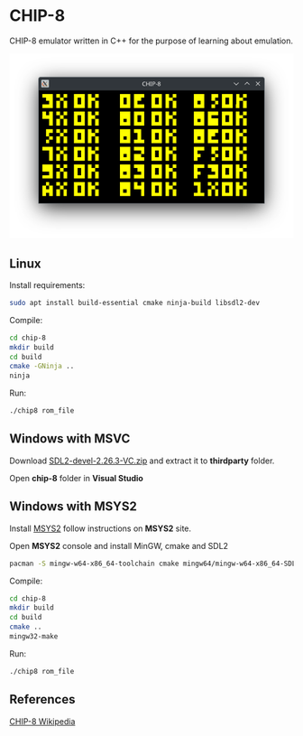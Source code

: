 # CHIP-8

CHIP-8 emulator written in C++ for the purpose of learning about emulation.

![screenshot](docs/screenshot.png)

## Linux

Install requirements:
```bash
sudo apt install build-essential cmake ninja-build libsdl2-dev
```

Compile:
```bash
cd chip-8
mkdir build
cd build
cmake -GNinja ..
ninja
```

Run:
```bash
./chip8 rom_file
```

## Windows with MSVC

Download [SDL2-devel-2.26.3-VC.zip](https://github.com/libsdl-org/SDL/releases/download/release-2.26.3/SDL2-devel-2.26.3-VC.zip) and extract it to **thirdparty** folder.

Open **chip-8** folder in **Visual Studio**

## Windows with MSYS2

Install [MSYS2](https://www.msys2.org/) follow instructions on **MSYS2** site.

Open **MSYS2** console and install MinGW, cmake and SDL2
```bash
pacman -S mingw-w64-x86_64-toolchain cmake mingw64/mingw-w64-x86_64-SDL2
```

Compile:
```bash
cd chip-8
mkdir build
cd build
cmake ..
mingw32-make
```

Run:
```bash
./chip8 rom_file
```

## References
[CHIP-8 Wikipedia](http://en.wikipedia.org/wiki/CHIP-8)
